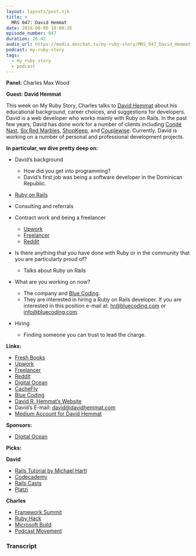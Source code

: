 ```yaml
---
layout: layouts/post.njk
title: >
  MRS 047: David Hemmat
date: 2018-06-06 10:00:35
episode_number: 047
duration: 26:42
audio_url: https://media.devchat.tv/my-ruby-story/MRS_047_David_Hemmat.mp3
podcast: my-ruby-story
tags:
  - my_ruby_story
  - podcast
---
```


**Panel:** Charles Max Wood

**Guest:** **David Hemmat**

This week on My Ruby Story, Charles talks to [David Hemmat](https://davidhemmat.com) about his educational background, career choices, and suggestions for developers. David is a web developer who works mainly with Ruby on Rails. In the past few years, David has done work for a number of clients including [Condé Nast](https://www.condenast.com), [Six Red Marbles](https://sixredmarbles.com), [ShopKeep](https://www.shopkeep.com), and [Couplewise](https://couplewise.com). Currently, David is working on a number of personal and professional development projects.

**In particular, we dive pretty deep on:**

- David’s background

  - How did you get into programming?
  - David’s first job was being a software developer in the Dominican Republic.

- [Ruby on Rails](https://en.wikipedia.org/wiki/Ruby_on_Rails)

- Consulting and referrals

- Contract work and being a freelancer

  - [Upwork](https://www.upwork.com)
  - [Freelancer](https://www.freelancer.com)
  - [Reddit](https://en.wikipedia.org/wiki/Reddit)

- Is there anything that you have done with Ruby or in the community that you are particularly proud of?

  - Talks about Ruby on Rails

- What are you working on now?

  - The company and [Blue Coding](https://www.bluecoding.com).
  - They are interested in hiring a Ruby on Rails developer. If you are interested in this position e-mail at: hr@bluecoding.com or info@bluecoding.com.

- Hiring
  - Finding someone you can trust to lead the charge.

**Links:**

- [Fresh Books](https://www.freshbooks.com/?ref=ppc-na-fb&camp=US%2528SEM%2529Branded%257CEXM&ag=%257Efreshbooks&kw=fresh%2520books&dv=c&mt=e&ntwk=g&ap=1t1&crid=267066077505&source=GOOGLE&gclid=EAIaIQobChMI7sqn7uq62wIVQTuBCh3GOg5yEAAYASAAEgKz5_D_BwE&gclsrc=aw.ds&dclid=CK7UsPDqutsCFYPZwAod-N8G_g)
- [Upwork](https://www.upwork.com)
- [Freelancer](https://www.freelancer.com)
- [Reddit](https://en.wikipedia.org/wiki/Reddit)
- [Digital Ocean](https://www.digitalocean.com)
- [CacheFly](https://www.cachefly.com)
- [Blue Coding](https://www.bluecoding.com)
- [David R. Hemmat’s Website](https://davidhemmat.com)
- David’s E-mail: david@davidhemmat.com
- [Medium Account for David Hemmat](https://medium.com/@dhemmat)

**Sponsors:**

- [Digital Ocean](https://www.digitalocean.com/)

**Picks:**

**David**

- [Rails Tutorial by Michael Hartl](https://www.railstutorial.org)
- [Codecademy](https://pro.codecademy.com/?utm_source=google&utm_medium=cpc&utm_campaign=tm&gclid=EAIaIQobChMI9POVkPC62wIVBKtpCh3ypAEcEAAYASAAEgLGlvD_BwE)
- [Rails Casts](https://railscasts.com)
- [Platzi](https://courses.platzi.com)

**Charles**

- [Framework Summit](https://www.frameworksummit.com)
- [Ruby Hack](https://rubyhack.com)
- [Microsoft Build](https://www.microsoft.com/en-us/build)
- [Podcast Movement](https://podcastmovement.com)

### Transcript
